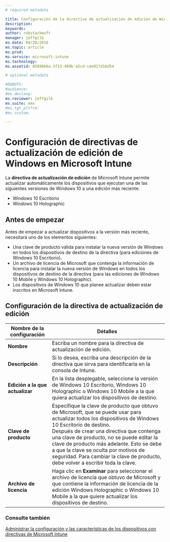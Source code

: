 ```yaml
---
# required metadata

title: Configuración de la directiva de actualización de edición de Windows | Microsoft Intune
description:
keywords:
author: robstackmsft
manager: jeffgilb
ms.date: 04/28/2016
ms.topic: article
ms.prod:
ms.service: microsoft-intune
ms.technology:
ms.assetid: 8589866a-3f13-489b-a5cd-cee017d16d54

# optional metadata

#ROBOTS:
#audience:
#ms.devlang:
ms.reviewer: jeffgilb
ms.suite: ems
#ms.tgt_pltfrm:
#ms.custom:

---
```


# Configuración de directivas de actualización de edición de Windows en Microsoft Intune
La **directiva de actualización de edición** de Microsoft Intune permite actualizar automáticamente los dispositivos que ejecutan una de las siguientes versiones de Windows 10 a una edición más reciente:
* Windows 10 Escritorio
* Windows 10 Holographic

## Antes de empezar
Antes de empezar a actualizar dispositivos a la versión más reciente, necesitará uno de los elementos siguientes:
* Una clave de producto válida para instalar la nueva versión de Windows en todos los dispositivos de destino de la directiva (para ediciones de Windows 10 Escritorio).
* Un archivo de licencia de Microsoft que contenga la información de licencia para instalar la nueva versión de Windows en todos los dispositivos de destino de la directiva (para las ediciones de Windows 10 Mobile y Windows 10 Holographic).
* Los dispositivos de Windows 10 que planee actualizar deben estar inscritos en Microsoft Intune.

## Configuración de la directiva de actualización de edición

|Nombre de la configuración|Detalles|
|-|-|
|**Nombre**|Escriba un nombre para la directiva de actualización de edición.|
|**Descripción**|Si lo desea, escriba una descripción de la directiva que sirva para identificarla en la consola de Intune.
|**Edición a la que actualizar**|En la lista desplegable, seleccione la versión de Windows 10 Escritorio, Windows 10 Holographic o Windows 10 Mobile a la que quiera actualizar los dispositivos de destino.
|**Clave de producto**|Especifique la clave de producto que obtuvo de Microsoft, que se puede usar para actualizar todos los dispositivos de Windows 10 Escritorio de destino.<br>Después de crear una directiva que contenga una clave de producto, no se puede editar la clave de producto más adelante. Esto se debe a que la clave se oculta por motivos de seguridad. Para cambiar la clave de producto, debe volver a escribir toda la clave.
|**Archivo de licencia**|Haga clic en **Examinar** para seleccionar el archivo de licencia que obtuvo de Microsoft y que contiene la información de licencia de la edición Windows Holographic o Windows 10 Mobile a la que quiere actualizar los dispositivos de destino.

### Consulte también
[Administrar la configuración y las características de los dispositivos con directivas de Microsoft Intune](manage-settings-and-features-on-your-devices-with-microsoft-intune-policies.md)

<!--HONumber=May16_HO3-->


